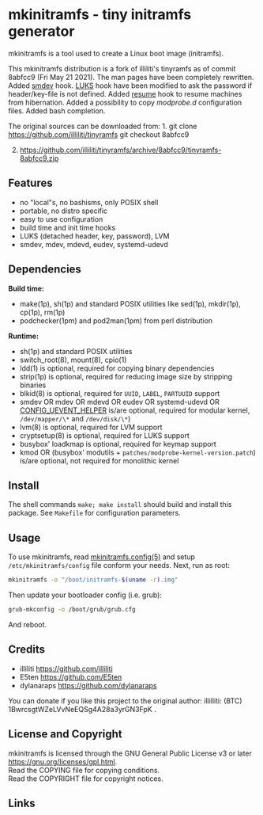 mkinitramfs - tiny initramfs generator
======================================
mkinitramfs is a tool used to create a Linux boot image (initramfs).

This mkinitramfs distribution is a fork of illiliti's tinyramfs as of
commit 8abfcc9 (Fri May 21 2021).  The man pages have been completely
rewritten.  Added [smdev](hooks/smdev) hook.  [LUKS](hooks/luks)
hook have been modified to ask the password if header/key-file is not
defined.  Added [resume](hooks/resume) hook to resume machines from
hibernation.  Added a possibility to copy *modprobe.d* configuration
files.  Added bash completion.

The original sources can be downloaded from:
1.
   git clone https://github.com/illiliti/tinyramfs
   git checkout 8abfcc9

2. https://github.com/illiliti/tinyramfs/archive/8abfcc9/tinyramfs-8abfcc9.zip


Features
--------
* no "local"s, no bashisms, only POSIX shell
* portable, no distro specific
* easy to use configuration
* build time and init time hooks
* LUKS (detached header, key, password), LVM
* smdev, mdev, mdevd, eudev, systemd-udevd


Dependencies
------------
**Build time:**
- make(1p), sh(1p) and standard POSIX utilities like sed(1p),
  mkdir(1p), cp(1p), rm(1p)
- podchecker(1pm) and pod2man(1pm) from perl distribution

**Runtime:**
- sh(1p) and standard POSIX utilities
- switch_root(8), mount(8), cpio(1)
- ldd(1) is optional, required for copying binary dependencies
- strip(1p) is optional, required for reducing image size by
  stripping binaries
- blkid(8) is optional, required for `UUID`, `LABEL`, `PARTUUID`
  support
- smdev OR mdev OR mdevd OR eudev OR systemd-udevd OR
  [CONFIG_UEVENT_HELPER][1] is/are optional, required for modular
  kernel, `/dev/mapper/\*` and `/dev/disk/\*`)
- lvm(8) is optional, required for LVM support
- cryptsetup(8) is optional, required for LUKS support
- busybox' loadkmap is optional, required for keymap support
- kmod OR (busybox' modutils + `patches/modprobe-kernel-version.patch`)
  is/are optional, not required for monolithic kernel


Install
-------
The shell commands `make; make install` should build and install this
package.  See `Makefile` for configuration parameters.


Usage
-----
To use mkinitramfs, read
[mkinitramfs.config(5)](mkinitramfs.config.5.pod) and setup
`/etc/mkinitramfs/config` file conform your needs.  Next, run as root:

```sh
mkinitramfs -o "/boot/initramfs-$(uname -r).img"
```

Then update your bootloader config (i.e. grub):

```sh
grub-mkconfig -o /boot/grub/grub.cfg
```

And reboot.


Credits
-------
- illiliti <https://github.com/illiliti>
- E5ten <https://github.com/E5ten>
- dylanaraps <https://github.com/dylanaraps>

You can donate if you like this project to the original author:
illilliti: (BTC) 1BwrcsgtWZeLVvNeEQSg4A28a3yrGN3FpK .


License and Copyright
---------------------
mkinitramfs is licensed through the GNU General Public License v3 or
later <https://gnu.org/licenses/gpl.html>.<br>
Read the COPYING file for copying conditions.<br>
Read the COPYRIGHT file for copyright notices.


Links
-----
[1]: https://cateee.net/lkddb/web-lkddb/UEVENT_HELPER.html


<!-- vim:ft=markdown:sw=2:ts=2:sts=2:et:cc=72:tw=70
End of file. -->
